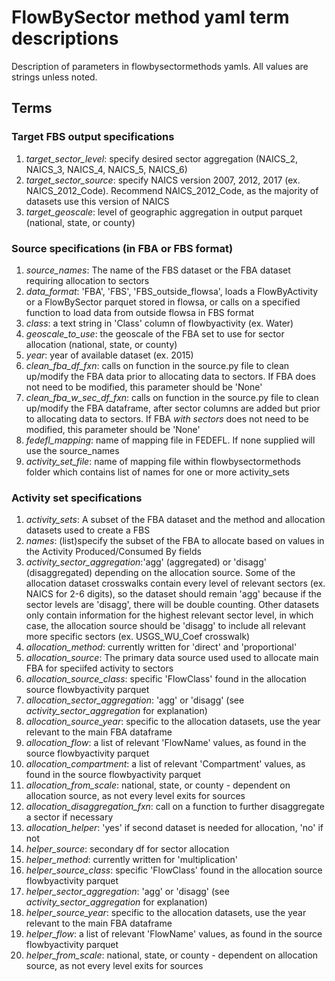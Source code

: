 # FlowBySector method yaml term descriptions
Description of parameters in flowbysectormethods yamls. All values are strings unless noted. 

## Terms
### Target FBS output specifications
1. _target_sector_level_: specify desired sector aggregation (NAICS_2, NAICS_3, NAICS_4, NAICS_5, NAICS_6)
2. _target_sector_source_: specify NAICS version 2007, 2012, 2017 (ex. NAICS_2012_Code). Recommend NAICS_2012_Code, as the majority of datasets use 
this version of NAICS
3. _target_geoscale_: level of geographic aggregation in output parquet (national, state, or county)

### Source specifications (in FBA or FBS format)
1. _source_names_: The name of the FBS dataset or the FBA dataset requiring allocation to sectors
2. _data_format_: 'FBA', 'FBS', 'FBS_outside_flowsa', loads a FlowByActivity or a FlowBySector parquet stored in flowsa,
or calls on a specified function to load data from outside flowsa in FBS format
2. _class_: a text string in 'Class' column of flowbyactivity (ex. Water)
3. _geoscale_to_use_: the geoscale of the FBA set to use for sector allocation (national, state, or county)
4. _year_: year of available dataset (ex. 2015)
5. _clean_fba_df_fxn_: calls on function in the source.py file to clean up/modify the FBA data prior to allocating 
data to sectors. If FBA does not need to be modified, this parameter should be 'None'
6. _clean_fba_w_sec_df_fxn_: calls on function in the source.py file to clean up/modify the FBA dataframe, after sector 
columns are added but prior to allocating data to sectors. If FBA _with sectors_ does not need to be modified, this 
parameter should be 'None'
7. _fedefl_mapping_: name of mapping file in FEDEFL. If none supplied will use the source_names
8. _activity_set_file_: name of mapping file within flowbysectormethods folder which contains list of names for one or more activity_sets

### Activity set specifications
1. _activity_sets_: A subset of the FBA dataset and the method and allocation datasets used to create a FBS
2. _names_: (list)specify the subset of the FBA to allocate based on values in the Activity Produced/Consumed By fields
3. _activity_sector_aggregation_:'agg' (aggregated) or 'disagg' (disaggregated) depending on the allocation source. Some
                                 of the allocation dataset crosswalks contain every level of relevant sectors (ex. NAICS for 2-6 digits), so the dataset 
                                 should remain 'agg' because if the sector levels are 'disagg', there will be double counting. Other datasets only 
                                 contain information for the highest relevant sector level, in which case, the allocation source should be 'disagg' to
                                 include all relevant more specific sectors (ex. USGS_WU_Coef crosswalk)
4. _allocation_method_: currently written for 'direct' and 'proportional'
5. _allocation_source_: The primary data source used used to allocate main FBA for speciifed activity to sectors
6. _allocation_source_class_: specific 'FlowClass' found in the allocation source flowbyactivity parquet
7. _allocation_sector_aggregation_: 'agg' or 'disagg' (see _activity_sector_aggregation_ for explanation)
8. _allocation_source_year_: specific to the allocation datasets, use the year relevant to the main FBA dataframe
9. _allocation_flow_: a list of relevant 'FlowName' values, as found in the source flowbyactivity parquet
10. _allocation_compartment_: a list of relevant 'Compartment' values, as found in the source flowbyactivity parquet
11. _allocation_from_scale_: national, state, or county - dependent on allocation source, as not every level exits for sources
12. _allocation_disaggregation_fxn_: call on a function to further disaggregate a sector if necessary
13. _allocation_helper_: 'yes' if second dataset is needed for allocation, 'no' if not
14. _helper_source_: secondary df for sector allocation
15. _helper_method_: currently written for 'multiplication'
16. _helper_source_class_: specific 'FlowClass' found in the allocation source flowbyactivity parquet
17. _helper_sector_aggregation_: 'agg' or 'disagg' (see _activity_sector_aggregation_ for explanation)
18. _helper_source_year_: specific to the allocation datasets, use the year relevant to the main FBA dataframe
19. _helper_flow_: a list of relevant 'FlowName' values, as found in the source flowbyactivity parquet
20. _helper_from_scale_: national, state, or county - dependent on allocation source, as not every level exits for sources
